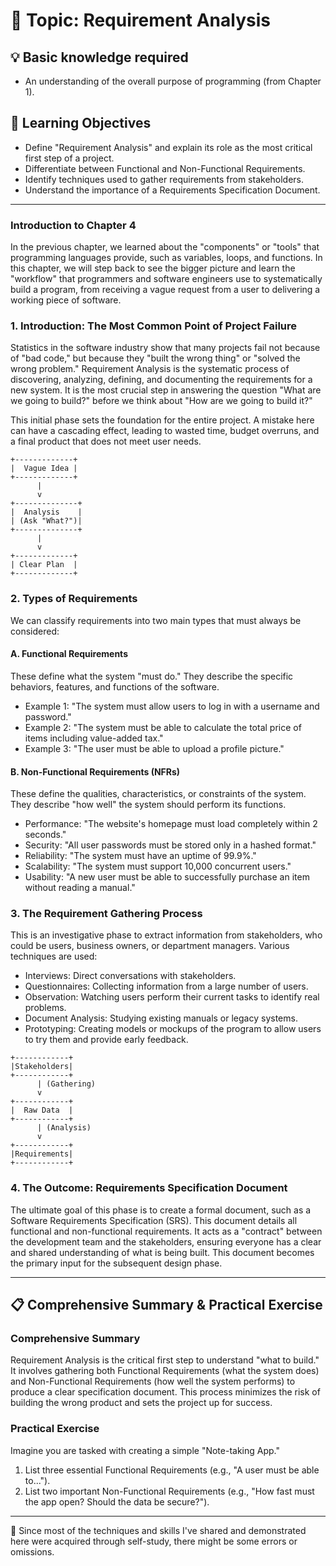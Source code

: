 # 📖 Topic: Requirement Analysis

## 💡 Basic knowledge required

- An understanding of the overall purpose of programming (from Chapter 1).

## 🎯 Learning Objectives

- Define "Requirement Analysis" and explain its role as the most critical first step of a project.
- Differentiate between Functional and Non-Functional Requirements.
- Identify techniques used to gather requirements from stakeholders.
- Understand the importance of a Requirements Specification Document.

---

### Introduction to Chapter 4

In the previous chapter, we learned about the "components" or "tools" that programming languages provide, such as variables, loops, and functions. In this chapter, we will step back to see the bigger picture and learn the "workflow" that programmers and software engineers use to systematically build a program, from receiving a vague request from a user to delivering a working piece of software.

### 1. Introduction: The Most Common Point of Project Failure

Statistics in the software industry show that many projects fail not because of "bad code," but because they "built the wrong thing" or "solved the wrong problem." Requirement Analysis is the systematic process of discovering, analyzing, defining, and documenting the requirements for a new system. It is the most crucial step in answering the question "What are we going to build?" before we think about "How are we going to build it?"

This initial phase sets the foundation for the entire project. A mistake here can have a cascading effect, leading to wasted time, budget overruns, and a final product that does not meet user needs.

```
+-------------+
|  Vague Idea |
+-------------+
      |
      v
+--------------+
|  Analysis    |
| (Ask "What?")|
+--------------+
      |
      v
+-------------+
| Clear Plan  |
+-------------+
```

### 2. Types of Requirements

We can classify requirements into two main types that must always be considered:

#### A. Functional Requirements

These define what the system "must do." They describe the specific behaviors, features, and functions of the software.

- Example 1: "The system must allow users to log in with a username and password."
- Example 2: "The system must be able to calculate the total price of items including value-added tax."
- Example 3: "The user must be able to upload a profile picture."

#### B. Non-Functional Requirements (NFRs)

These define the qualities, characteristics, or constraints of the system. They describe "how well" the system should perform its functions.

- Performance: "The website's homepage must load completely within 2 seconds."
- Security: "All user passwords must be stored only in a hashed format."
- Reliability: "The system must have an uptime of 99.9%."
- Scalability: "The system must support 10,000 concurrent users."
- Usability: "A new user must be able to successfully purchase an item without reading a manual."

### 3. The Requirement Gathering Process

This is an investigative phase to extract information from stakeholders, who could be users, business owners, or department managers. Various techniques are used:

- Interviews: Direct conversations with stakeholders.
- Questionnaires: Collecting information from a large number of users.
- Observation: Watching users perform their current tasks to identify real problems.
- Document Analysis: Studying existing manuals or legacy systems.
- Prototyping: Creating models or mockups of the program to allow users to try them and provide early feedback.

```
+------------+
|Stakeholders|
+------------+
      | (Gathering)
      v
+------------+
|  Raw Data  |
+------------+
      | (Analysis)
      v
+------------+
|Requirements|
+------------+
```

### 4. The Outcome: Requirements Specification Document

The ultimate goal of this phase is to create a formal document, such as a Software Requirements Specification (SRS). This document details all functional and non-functional requirements. It acts as a "contract" between the development team and the stakeholders, ensuring everyone has a clear and shared understanding of what is being built. This document becomes the primary input for the subsequent design phase.

---

## 📋 Comprehensive Summary & Practical Exercise

### Comprehensive Summary

Requirement Analysis is the critical first step to understand "what to build." It involves gathering both Functional Requirements (what the system does) and Non-Functional Requirements (how well the system performs) to produce a clear specification document. This process minimizes the risk of building the wrong product and sets the project up for success.

### Practical Exercise

Imagine you are tasked with creating a simple "Note-taking App."
1.  List three essential Functional Requirements (e.g., "A user must be able to...").
2.  List two important Non-Functional Requirements (e.g., "How fast must the app open? Should the data be secure?").

---

📍 Since most of the techniques and skills I've shared and demonstrated here were acquired through self-study, there might be some errors or omissions.
